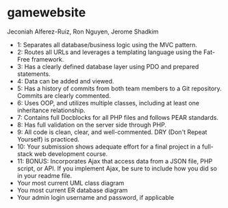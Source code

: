 # gamewebsite
Jeconiah Alferez-Ruiz, Ron Nguyen, Jerome Shadkim
- 1: Separates all database/business logic using the MVC pattern.
- 2: Routes all URLs and leverages a templating language using the Fat-Free framework.
- 3: Has a clearly defined database layer using PDO and prepared statements. 
- 4: Data can be added and viewed.
- 5: Has a history of commits from both team members to a Git repository. Commits are clearly commented.
- 6: Uses OOP, and utilizes multiple classes, including at least one inheritance relationship.
- 7: Contains full Docblocks for all PHP files and follows PEAR standards.
- 8: Has full validation on the server side through PHP.
- 9: All code is clean, clear, and well-commented. DRY (Don't Repeat Yourself) is practiced.
- 10: Your submission shows adequate effort for a final project in a full-stack web development course.
- 11: BONUS:  Incorporates Ajax that access data from a JSON file, PHP script, or API. If you implement Ajax, be sure to include how you did so in your readme file.
- Your most current UML class diagram
- You most current ER database diagram
- Your admin login username and password, if applicable
